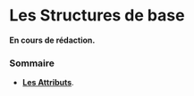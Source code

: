 # Les Structures de base

**En cours de rédaction.**

### Sommaire

 - **[Les Attributs](Les%20Attributs/README.md)**.
